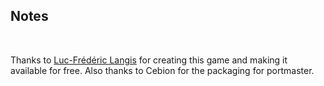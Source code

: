 ## Notes
<br/>

Thanks to [Luc-Frédéric Langis](https://github.com/Levrault/godot-maximilien-adventure) for creating this game and making it available for free.  Also thanks to Cebion for the packaging for portmaster.
<br/>

